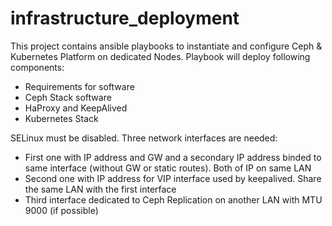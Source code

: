 # infrastructure_deployment

This project contains ansible playbooks to instantiate and configure Ceph & Kubernetes Platform on dedicated Nodes.
 Playbook will deploy following components:

- Requirements for software
- Ceph Stack software
- HaProxy and KeepAlived
- Kubernetes Stack


SELinux must be disabled. Three network interfaces are needed:

 - First one with IP address and GW and a secondary IP address binded to same interface (without GW or static routes). Both of IP on same LAN
 - Second one with IP address for VIP interface used by keepalived. Share the same LAN with the first interface
 - Third interface dedicated to Ceph Replication on another LAN with MTU 9000 (if possible)

